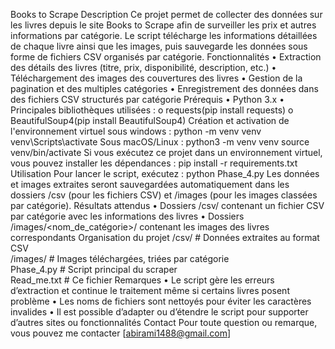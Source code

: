 
Books to Scrape
Description
Ce projet permet de collecter des données sur les livres depuis le site Books to Scrape afin de surveiller les prix et autres informations par catégorie.
Le script télécharge les informations détaillées de chaque livre ainsi que les images, puis sauvegarde les données sous forme de fichiers CSV organisés par catégorie.
Fonctionnalités
•	Extraction des détails des livres (titre, prix, disponibilité, description,  etc.)
•	Téléchargement des images des couvertures des livres
•	Gestion de la pagination et des multiples catégories
•	Enregistrement des données dans des fichiers CSV structurés par catégorie
Prérequis
•	Python 3.x
•	Principales bibliothèques utilisées :
o	requests(pip install requests)
o	BeautifulSoup4(pip install BeautifulSoup4)
Création et activation de l'environnement virtuel
sous windows :
python -m venv venv
venv\Scripts\activate
Sous macOS/Linux :
python3 -m venv venv
source venv/bin/activate
Si vous exécutez ce projet dans un environnement virtuel, vous pouvez installer les dépendances :
pip install -r requirements.txt
Utilisation
Pour lancer le script, exécutez :
python Phase_4.py
Les données et images extraites seront sauvegardées automatiquement dans les dossiers /csv (pour les fichiers CSV) et /images (pour les images classées par catégorie).
Résultats attendus
•	Dossiers /csv/ contenant un fichier CSV par catégorie avec les informations des livres
•	Dossiers /images/<nom_de_catégorie>/ contenant les images des livres correspondants
Organisation du projet
/csv/               # Données extraites au format CSV  
/images/            # Images téléchargées, triées par catégorie  
Phase_4.py          # Script principal du scraper  
Read_me.txt          # Ce fichier
Remarques
•	Le script gère les erreurs d’extraction et continue le traitement même si certains livres posent problème
•	Les noms de fichiers sont nettoyés pour éviter les caractères invalides
•	Il est possible d’adapter ou d’étendre le script pour supporter d’autres sites ou fonctionnalités
Contact
Pour toute question ou remarque, vous pouvez me contacter [abirami1488@gmail.com]
